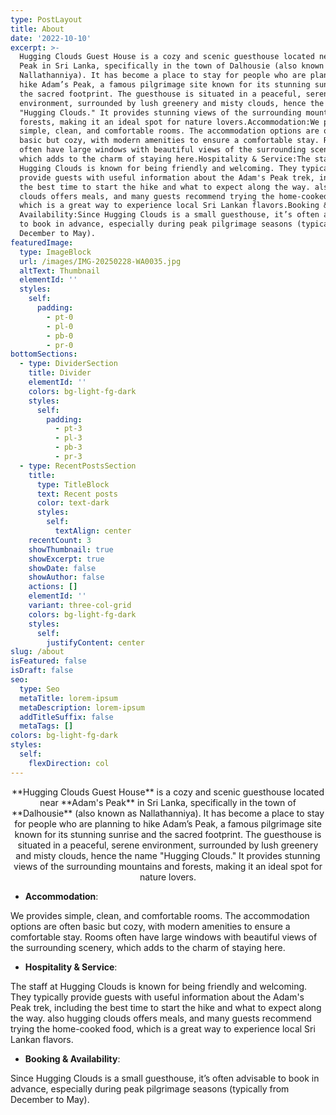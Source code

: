 ```yaml
---
type: PostLayout
title: About
date: '2022-10-10'
excerpt: >-
  Hugging Clouds Guest House is a cozy and scenic guesthouse located near Adam's
  Peak in Sri Lanka, specifically in the town of Dalhousie (also known as
  Nallathanniya). It has become a place to stay for people who are planning to
  hike Adam’s Peak, a famous pilgrimage site known for its stunning sunrise and
  the sacred footprint. The guesthouse is situated in a peaceful, serene
  environment, surrounded by lush greenery and misty clouds, hence the name
  "Hugging Clouds." It provides stunning views of the surrounding mountains and
  forests, making it an ideal spot for nature lovers.Accommodation:We provides
  simple, clean, and comfortable rooms. The accommodation options are often
  basic but cozy, with modern amenities to ensure a comfortable stay. Rooms
  often have large windows with beautiful views of the surrounding scenery,
  which adds to the charm of staying here.Hospitality & Service:The staff at
  Hugging Clouds is known for being friendly and welcoming. They typically
  provide guests with useful information about the Adam's Peak trek, including
  the best time to start the hike and what to expect along the way. also hugging
  clouds offers meals, and many guests recommend trying the home-cooked food,
  which is a great way to experience local Sri Lankan flavors.Booking &
  Availability:Since Hugging Clouds is a small guesthouse, it’s often advisable
  to book in advance, especially during peak pilgrimage seasons (typically from
  December to May).
featuredImage:
  type: ImageBlock
  url: /images/IMG-20250228-WA0035.jpg
  altText: Thumbnail
  elementId: ''
  styles:
    self:
      padding:
        - pt-0
        - pl-0
        - pb-0
        - pr-0
bottomSections:
  - type: DividerSection
    title: Divider
    elementId: ''
    colors: bg-light-fg-dark
    styles:
      self:
        padding:
          - pt-3
          - pl-3
          - pb-3
          - pr-3
  - type: RecentPostsSection
    title:
      type: TitleBlock
      text: Recent posts
      color: text-dark
      styles:
        self:
          textAlign: center
    recentCount: 3
    showThumbnail: true
    showExcerpt: true
    showDate: false
    showAuthor: false
    actions: []
    elementId: ''
    variant: three-col-grid
    colors: bg-light-fg-dark
    styles:
      self:
        justifyContent: center
slug: /about
isFeatured: false
isDraft: false
seo:
  type: Seo
  metaTitle: lorem-ipsum
  metaDescription: lorem-ipsum
  addTitleSuffix: false
  metaTags: []
colors: bg-light-fg-dark
styles:
  self:
    flexDirection: col
---
```

<div style="text-align: center">**Hugging Clouds Guest House** is a cozy and scenic guesthouse located near **Adam's Peak** in Sri Lanka, specifically in the town of **Dalhousie** (also known as Nallathanniya). It has become a place to stay for people who are planning to hike Adam’s Peak, a famous pilgrimage site known for its stunning sunrise and the sacred footprint. The guesthouse is situated in a peaceful, serene environment, surrounded by lush greenery and misty clouds, hence the name "Hugging Clouds." It provides stunning views of the surrounding mountains and forests, making it an ideal spot for nature lovers.</div>

*   **Accommodation**:

We provides simple, clean, and comfortable rooms. The accommodation options are often basic but cozy, with modern amenities to ensure a comfortable stay. Rooms often have large windows with beautiful views of the surrounding scenery, which adds to the charm of staying here.



*    **Hospitality & Service**:

The staff at Hugging Clouds is known for being friendly and welcoming. They typically provide guests with useful information about the Adam's Peak trek, including the best time to start the hike and what to expect along the way. also hugging clouds offers meals, and many guests recommend trying the home-cooked food, which is a great way to experience local Sri Lankan flavors.



*   **Booking & Availability**:

Since Hugging Clouds is a small guesthouse, it’s often advisable to book in advance, especially during peak pilgrimage seasons (typically from December to May).





